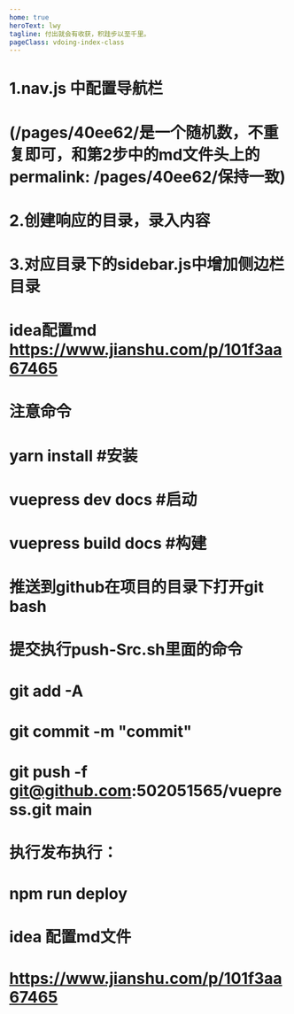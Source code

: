 ```yaml
---
home: true
heroText: lwy
tagline: 付出就会有收获，积跬步以至千里。
pageClass: vdoing-index-class
---
```


<ClientOnly>
  <WebInfo />
 <IndexBigImg />
</ClientOnly>


# 1.nav.js 中配置导航栏 
# (/pages/40ee62/是一个随机数，不重复即可，和第2步中的md文件头上的permalink: /pages/40ee62/保持一致)
# 2.创建响应的目录，录入内容
# 3.对应目录下的sidebar.js中增加侧边栏目录
# idea配置md https://www.jianshu.com/p/101f3aa67465
# 注意命令
# yarn install  #安装
# vuepress dev docs #启动
# vuepress build docs #构建

# 推送到github在项目的目录下打开git bash

# 提交执行push-Src.sh里面的命令
# git add -A
# git commit -m "commit"
# git push -f git@github.com:502051565/vuepress.git main

# 执行发布执行：
# npm run deploy


# idea 配置md文件
# https://www.jianshu.com/p/101f3aa67465